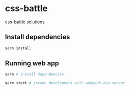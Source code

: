 # css-battle

css-battle solutions

## Install dependencies

```bash
yarn install
```

## Running web app

```bash
yarn # install dependencies

yarn start # invoke development with webpack-dev-server
```

